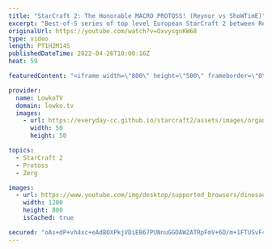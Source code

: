 ```yaml
---
title: "StarCraft 2: The Honorable MACRO PROTOSS! (Reynor vs ShoWTimE)"
excerpt: "Best-of-5 series of top level European StarCraft 2 between Reynor (Zerg) and ShoWTimE (Protoss). The new patch has made Zerg versus Protoss a far more interesting matchup. Reynor has always been mid-game focused, but how does ShoWTimE deal with the change in the meta?  ShoWTimE on Twitter: https://twitter.com/showtimesc2"
originalUrl: https://youtube.com/watch?v=OxvysgnKW68
type: video
length: PT1H2M14S
publishedDateTime: 2022-04-26T10:00:16Z
heat: 59

featuredContent: "<iframe width=\"800\" height=\"500\" frameborder=\"0\" src=\"https://www.youtube.com/embed/OxvysgnKW68\" allow=\"accelerometer; autoplay; encrypted-media; gyroscope; picture-in-picture\" allowfullscreen></iframe>"

provider:
  name: LowkoTV
  domain: lowko.tv
  images:
    - url: https://everyday-cc.github.io/starcraft2/assets/images/organizations/lowko.tv-50x50.jpg
      width: 50
      height: 50

topics:
  - StarCraft 2
  - Protoss
  - Zerg

images:
  - url: https://www.youtube.com/img/desktop/supported_browsers/dinosaur.png
    width: 1200
    height: 800
    isCached: true

secured: "oAs+dP+vh4xc+eAdBOXPkjVDiEB67PUNnuGGOAWZATRpFmV+6D/m+1FTUSvF4wbLUz7PoeLApz7oXXcEigU88IFfhjJsG/zDvDPa1VViayCL/85pWr5RBaBCgyvf8ZL92L11Ck1ZHeH8DUjRy6KJ1hzf9rFg1117dWptxMYGd6vxaQ+Qxh1qjXUIvwFrh51FStgwAw9EXbtVsdrfBJRSNDojFul8Zw12/+nD0EZMiu21iIBkrvZeyXAIVTzNcJI1aYkhi9GLWz+yciHpcGfjVJBx+9i5Ebx+Zr4jOh49WAd8sagUd5k+t5kpDrtMu9o/vwPc3tI5y7iapLTMpFWpTiItrLwiNLw4/PLE9vVYhexjUPgd0Q2NGCYFHzYhhSVNoyQXjL5VpLMFYLrNUWmm434T+q6qXkvAN2qivmj+X3Q=;pt8W26bhCT8V+RyZLS31jg=="
---
```


